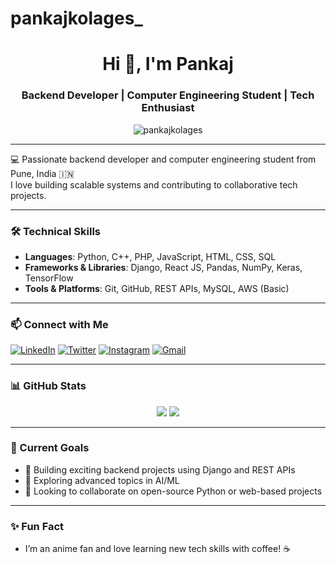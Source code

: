 # pankajkolages_
<h1 align="center">Hi 👋, I'm Pankaj</h1>
<h3 align="center">Backend Developer | Computer Engineering Student | Tech Enthusiast</h3>

<p align="center">
  <img src="https://komarev.com/ghpvc/?username=pankajkolages&label=Profile%20views&color=0e75b6&style=flat" alt="pankajkolages" />
</p>

---

💻 Passionate backend developer and computer engineering student from Pune, India 🇮🇳  
I love building scalable systems and contributing to collaborative tech projects.  

---

### 🛠️ Technical Skills

- **Languages**: Python, C++, PHP, JavaScript, HTML, CSS, SQL  
- **Frameworks & Libraries**: Django, React JS, Pandas, NumPy, Keras, TensorFlow  
- **Tools & Platforms**: Git, GitHub, REST APIs, MySQL, AWS (Basic)

---

### 📫 Connect with Me

[![LinkedIn](https://img.shields.io/badge/LinkedIn-blue?style=flat&logo=linkedin)](https://www.linkedin.com/in/pankaj-kolage-819057251?utm_source=share&utm_campaign=share_via&utm_content=profile&utm_medium=android_app)
[![Twitter](https://img.shields.io/badge/Twitter-1DA1F2?style=flat&logo=twitter&logoColor=white)](https://x.com/Ash_ketchum_4?t=6EykPA5xPI49GcWn2ZRl7g&s=08)
[![Instagram](https://img.shields.io/badge/Instagram-E4405F?style=flat&logo=instagram&logoColor=white)](https://www.instagram.com/pankaj_kolage_22?utm_source=qr&igsh=MWRraG5ucm5lYmoxcQ==)
[![Gmail](https://img.shields.io/badge/Gmail-D14836?style=flat&logo=gmail&logoColor=white)](mailto:pankajkolage2@gmail.com)

---

### 📊 GitHub Stats

<p align="center">
  <img src="https://github-readme-stats.vercel.app/api?username=pankajkolages&show_icons=true&theme=tokyonight" />
  <img src="https://github-readme-stats.vercel.app/api/top-langs/?username=pankajkolages&layout=compact&theme=tokyonight" />
</p>

---

### 🚀 Current Goals
- 🔭 Building exciting backend projects using Django and REST APIs  
- 🌱 Exploring advanced topics in AI/ML  
- 🤝 Looking to collaborate on open-source Python or web-based projects

---

### ✨ Fun Fact
- I’m an anime fan and love learning new tech skills with coffee! ☕


